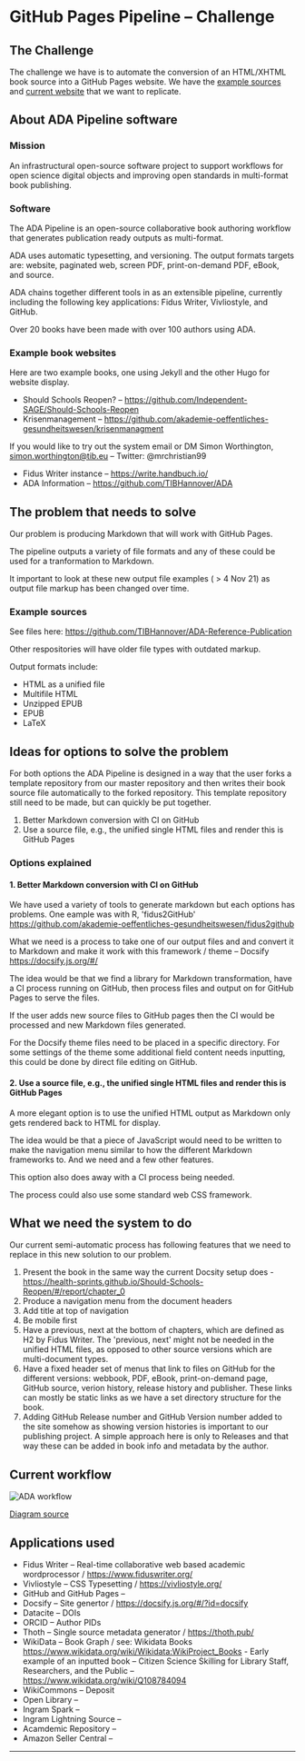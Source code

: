 # GitHub Pages Pipeline – Challenge 

## The Challenge

The challenge we have is to automate the conversion of an HTML/XHTML book source into a GitHub Pages website. We have the [example sources](https://github.com/TIBHannover/ADA-Reference-Publication) and [current website](https://github.com/Independent-SAGE/Should-Schools-Reopen) that we want to replicate.

## About ADA Pipeline software

### Mission

An infrastructural open-source software project to support workflows for open science digital objects and improving open standards in multi-format book publishing.

### Software

The ADA Pipeline is an open-source collaborative book authoring workflow that generates publication ready outputs as multi-format.

ADA uses automatic typesetting, and versioning. The output formats targets are: website, paginated web, screen PDF, print-on-demand PDF, eBook, and source. 

ADA chains together different tools in as an extensible pipeline, currently including the following key applications: Fidus Writer, Vivliostyle, and GitHub.

Over 20 books have been made with over 100 authors using ADA.

### Example book websites

Here are two example books, one using Jekyll and the other Hugo for website display.

  - Should Schools Reopen? – https://github.com/Independent-SAGE/Should-Schools-Reopen
  - Krisenmanagement – https://github.com/akademie-oeffentliches-gesundheitswesen/krisenmanagment

If you would like to try out the system email or DM Simon Worthington, simon.worthington@tib.eu – Twitter: @mrchristian99

  - Fidus Writer instance – https://write.handbuch.io/
  - ADA Information – https://github.com/TIBHannover/ADA

## The problem that needs to solve

Our problem is producing Markdown that will work with GitHub Pages.

The pipeline outputs a variety of file formats and any of these could be used for a tranformation to Markdown.

It important to look at these new output file examples ( > 4 Nov 21) as output file markup has been changed over time.

### Example sources

See files here: https://github.com/TIBHannover/ADA-Reference-Publication

Other respositories will have older file types with outdated markup.

Output formats include:

  -  HTML as a unified file
  -  Multifile HTML
  -  Unzipped EPUB
  -  EPUB
  -  LaTeX 

## Ideas for options to solve the problem

For both options the ADA Pipeline is designed in a way that the user forks a template repository from our master repository and then writes their book source file automatically to the forked repository. This template repository still need to be made, but can quickly be put together.

  1. Better Markdown conversion with CI on GitHub
  2. Use a source file, e.g., the unified single HTML files and render this is GitHub Pages

### Options explained

#### 1. Better Markdown conversion with CI on GitHub

We have used a variety of tools to generate markdown but each options has problems. One eample was with R, 'fidus2GitHub' https://github.com/akademie-oeffentliches-gesundheitswesen/fidus2github 

What we need is a process to take one of our output files and and convert it to Markdown and make it work with this framework / theme – Docsify https://docsify.js.org/#/

The idea would be that we find a library for Markdown transformation, have a CI process running on GitHub, then process files and output on for GitHub Pages to serve the files.

If the user adds new source files to GitHub pages then the CI would be processed and new Markdown files generated.

For the Docsify theme files need to be placed in a specific directory. For some settings of the theme some additional field content needs inputting, this could be done by direct file editing on GitHub.

#### 2. Use a source file, e.g., the unified single HTML files and render this is GitHub Pages

A more elegant option is to use the unified HTML output as Markdown only gets rendered back to HTML for display.

The idea would be that a piece of JavaScript would need to be written to make the navigation menu similar to how the different Markdown frameworks to. And we need and a few other features.

This option also does away with a CI process being needed.

The process could also use some standard web CSS framework.

## What we need the system to do

Our current semi-automatic process has following features that we need to replace in this new solution to our problem.

  1. Present the book in the same way the current Docsity setup does - https://health-sprints.github.io/Should-Schools-Reopen/#/report/chapter_0
  2. Produce a navigation menu from the document headers
  3. Add title at top of navigation
  4. Be mobile first
  5. Have a previous, next at the bottom of chapters, which are defined as H2 by Fidus Writer. The 'previous, next' might not be needed in the unified HTML files, as opposed to other source versions which are multi-document types.
  6. Have a fixed header set of menus that link to files on GitHub for the different versions: webbook, PDF, eBook, print-on-demand page, GitHub source, verion history, release history and publisher. These links can mostly be static links as we have a set directory structure for the book.
  7. Adding GitHub Release number and GitHub Version number added to the site somehow as showing version histories is important to our publishing project. A simple approach here is only to Releases and that way these can be added in book info and metadata by the author.

## Current workflow

![ADA workflow](https://github.com/TIBHannover/ADA/blob/main/rapid-publishing-2.drawio.png)

[Diagram source](https://viewer.diagrams.net/?tags=%7B%7D&highlight=0000ff&edit=_blank&layers=1&nav=1&title=rapid-publishing-2.drawio#Uhttps%3A%2F%2Fdrive.google.com%2Fuc%3Fid%3D1y5zCM9Hp1tYSi2Ar7BeNXRm4nir2kF1v%26export%3Ddownload)

## Applications used

  - Fidus Writer – Real-time collaborative web based academic wordprocessor / https://www.fiduswriter.org/
  - Vivliostyle – CSS Typesetting / https://vivliostyle.org/
  - GitHub and GitHub Pages – 
  - Docsify – Site genertor / https://docsify.js.org/#/?id=docsify
  - Datacite – DOIs 
  - ORCID – Author PIDs 
  - Thoth – Single source metadata generator / https://thoth.pub/
  - WikiData – Book Graph / see: Wikidata Books https://www.wikidata.org/wiki/Wikidata:WikiProject_Books - Early example of an inputted book – Citizen Science Skilling for Library Staff, Researchers, and the Public –  https://www.wikidata.org/wiki/Q108784094
  - WikiCommons – Deposit
  - Open Library –  
  - Ingram Spark – 
  - Ingram Lightning Source – 
  - Acamdemic Repository – 
  - Amazon Seller Central – 

---
